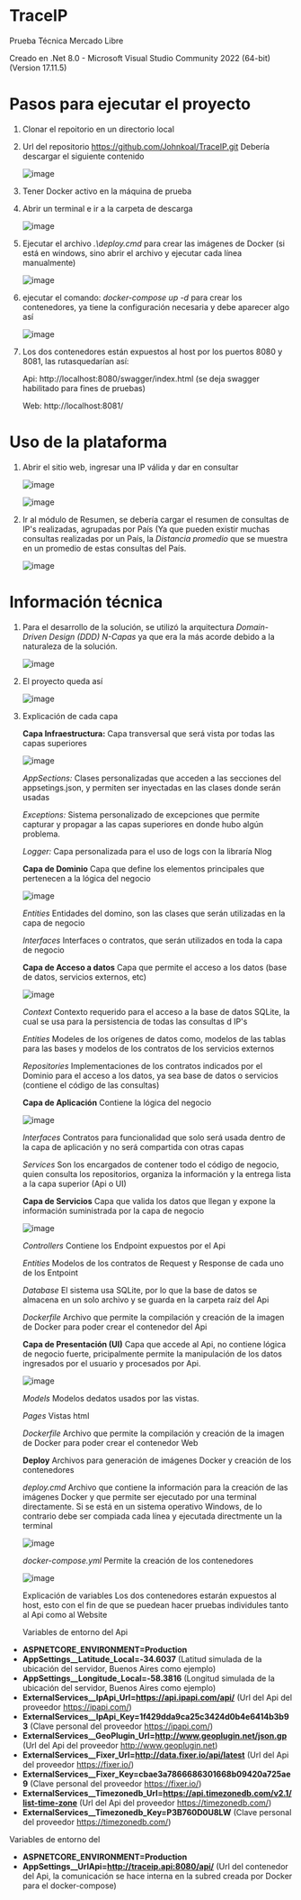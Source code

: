 # TraceIP

Prueba Técnica Mercado Libre

Creado en .Net 8.0 - Microsoft Visual Studio Community 2022 (64-bit) (Version 17.11.5)

# **Pasos para ejecutar el proyecto**

1. Clonar el repoitorio en un directorio local
2. Url del repositorio https://github.com/Johnkoal/TraceIP.git
   Debería descargar el siguiente contenido
   
   ![image](https://github.com/user-attachments/assets/8c17c838-8b91-4fb1-ad96-52d8aece663e)

4. Tener Docker activo en la máquina de prueba

5. Abrir un terminal e ir a la carpeta de descarga

   ![image](https://github.com/user-attachments/assets/6b087fc2-0ee7-4703-ac3c-ef6bb181d5ff)

6. Ejecutar el archivo  *.\deploy.cmd*  para crear las imágenes de Docker (si está en windows, sino abrir el archivo y ejecutar cada línea manualmente)

   ![image](https://github.com/user-attachments/assets/9400df09-2a8b-4ea5-95f0-54965d0e9798)

7. ejecutar el comando:  *docker-compose up -d*  para crear los contenedores, ya tiene la configuración necesaria y debe aparecer algo así

   ![image](https://github.com/user-attachments/assets/349eb97c-d7a6-4c68-a979-4a285c44b14e)

8. Los dos contenedores están expuestos al host por los puertos 8080 y 8081, las rutasquedarían así:

   Api: http://localhost:8080/swagger/index.html  (se deja swagger habilitado para fines de pruebas)

   Web: http://localhost:8081/    



# **Uso de la plataforma**

1. Abrir el sitio web, ingresar una IP válida y dar en consultar

   ![image](https://github.com/user-attachments/assets/d1f84331-e80b-45cb-9e50-0b7f301f9125)

   ![image](https://github.com/user-attachments/assets/02f61732-ba7c-4848-abef-88fe19f018a7)
 
2. Ir al módulo de Resumen, se debería cargar el resumen de consultas de IP's realizadas, agrupadas por País (Ya que pueden existir muchas consultas realizadas por un País, la *Distancia promedio* que se muestra en un promedio de estas consultas del País.

   ![image](https://github.com/user-attachments/assets/6b80834c-cc01-4211-80cf-d1c0778fcba9)



# **Información técnica**

1. Para el desarrollo de la solución, se utilizó la arquitectura *Domain-Driven Design (DDD) N-Capas* ya que era la más acorde debido a la naturaleza de la solución.

   ![image](https://github.com/user-attachments/assets/3b311d8b-c463-4c9f-957f-8d58ca1c1882)

2. El proyecto queda así

   ![image](https://github.com/user-attachments/assets/d93283ed-38f2-4284-90b0-0ae79149cb22)

3. Explicación de cada capa

   **Capa Infraestructura:** Capa transversal que será vista por todas las capas superiores

   ![image](https://github.com/user-attachments/assets/b1c98da4-d2c7-45e0-8259-9e49f3621e78)

   *AppSections:* Clases personalizadas que acceden a las secciones del appsetings.json, y permiten ser inyectadas en las clases donde serán usadas

   *Exceptions:* Sistema personalizado de excepciones que permite capturar y propagar a las capas superiores en donde hubo algún problema.

   *Logger:* Capa personalizada para el uso de logs con la libraría Nlog

   **Capa de Dominio** Capa que define los elementos principales que pertenecen a la lógica del negocio

   ![image](https://github.com/user-attachments/assets/dc9b8be1-32f3-4f46-8d8c-d13061b23951)

   *Entities* Entidades del domino, son las clases que serán utilizadas en la capa de negocio

   *Interfaces* Interfaces o contratos, que serán utilizados en toda la capa de negocio

   **Capa de Acceso a datos** Capa que permite el acceso a los datos (base de datos, servicios externos, etc)

   ![image](https://github.com/user-attachments/assets/244b9775-e4eb-4f81-8f93-be1313d7bbc7)

   *Context* Contexto requerido para el acceso a la base de datos SQLite, la cual se usa para la persistencia de todas las consultas d IP's

   *Entities* Modeles de los orígenes de datos como, modelos de las tablas para las bases y modelos de los contratos de los servicios externos

   *Repositories* Implementaciones de los contratos indicados por el Dominio para el acceso a los datos, ya sea base de datos o servicios (contiene el código de las consultas)

   **Capa de Aplicación** Contiene la lógica del negocio

   ![image](https://github.com/user-attachments/assets/aacc3994-4e65-46f9-9c59-225c24da65ec)

   *Interfaces* Contratos para funcionalidad que solo será usada dentro de la capa de aplicación y no será compartida con otras capas

   *Services* Son los encargados de contener todo el código de negocio, quien consulta los repositorios, organiza la información y la entrega lista a la capa superior (Api o UI)

   **Capa de Servicios** Capa que valida los datos que llegan y expone la información suministrada por la capa de negocio 

   ![image](https://github.com/user-attachments/assets/1b898a97-d7ff-4287-baf0-fb1944c6328f)

   *Controllers* Contiene los Endpoint expuestos por el Api

   *Entities* Modelos de los contratos de Request y Response de cada uno de los Entpoint

   *Database* El sistema usa SQLite, por lo que la base de datos se almacena en un solo archivo y se guarda en la carpeta raíz del Api

   *Dockerfile* Archivo que permite la compilación y creación de la imagen de Docker para poder crear el contenedor del Api

   **Capa de Presentación (UI)** Capa que accede al Api, no contiene lógica de negocio fuerte, pricipalmente permite la manipulación de los datos ingresados por el usuario y procesados por Api.

   ![image](https://github.com/user-attachments/assets/7659ede2-895a-4e41-bdf8-a6410b6c7521)

   *Models* Modelos dedatos usados por las vistas. 

   *Pages* Vistas html

   *Dockerfile* Archivo que permite la compilación y creación de la imagen de Docker para poder crear el contenedor Web

   **Deploy** Archivos para generación de imágenes Docker y creación de los contenedores

   *deploy.cmd*  Archivo que contiene la información para la creación de las imágenes Docker y que permite ser ejecutado por una terminal directamente. Si se está en un sistema operativo Windows, de lo contrario debe ser compiada cada línea y ejecutada directmente un la terminal 

   ![image](https://github.com/user-attachments/assets/e6a2d921-b023-48d2-8930-437196506638)

   *docker-compose.yml* Permite la creación de los contenedores

   ![image](https://github.com/user-attachments/assets/51ec6792-1d92-49ea-a8c7-7972c249d794)

   Explicación de variables
   Los dos contenedores estarán expuestos al host, esto con el fin de que se puedean hacer pruebas individules tanto al Api como al Website

   Variables de entorno del Api

  - **ASPNETCORE_ENVIRONMENT=Production**
  - **AppSettings__Latitude_Local=-34.6037** (Latitud simulada de la ubicación del servidor, Buenos Aires como ejemplo)
  - **AppSettings__Longitude_Local=-58.3816** (Longitud simulada de la ubicación del servidor, Buenos Aires como ejemplo)
  - **ExternalServices__IpApi_Url=https://api.ipapi.com/api/** (Url del Api del proveedor https://ipapi.com/)
  - **ExternalServices__IpApi_Key=1f429dda9ca25c3424d0b4e6414b3b93** (Clave personal del proveedor https://ipapi.com/)
  - **ExternalServices__GeoPlugin_Url=http://www.geoplugin.net/json.gp** (Url del Api del proveedor http://www.geoplugin.net)
  - **ExternalServices__Fixer_Url=http://data.fixer.io/api/latest** (Url del Api del proveedor https://fixer.io/)
  - **ExternalServices__Fixer_Key=cbae3a7866686301668b09420a725ae9** (Clave personal del proveedor https://fixer.io/)
  - **ExternalServices__Timezonedb_Url=https://api.timezonedb.com/v2.1/list-time-zone** (Url del Api del proveedor https://timezonedb.com/)
  - **ExternalServices__Timezonedb_Key=P3B760D0U8LW** (Clave personal del proveedor https://timezonedb.com/)

   Variables de entorno del

  - **ASPNETCORE_ENVIRONMENT=Production**
  - **AppSettings__UrlApi=http://traceip.api:8080/api/** (Url del contenedor del Api, la comunicación se hace interna en la subred creada por Docker para el docker-compose)
   

